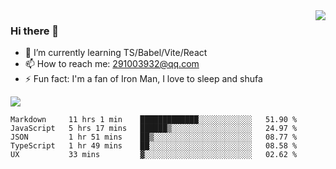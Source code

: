 <img align='right' src='https://github-readme-stats.vercel.app/api?username=niaogege&show_icons=true&theme=radical'/>

### Hi there 👋

- 🌱 I’m currently learning TS/Babel/Vite/React
- 📫 How to reach me: 291003932@qq.com
- ⚡ Fun fact:  I'm a fan of Iron Man, I love to sleep and shufa

![](https://github-readme-stats.vercel.app/api/top-langs/?username=niaogege&layout=compact)

<!--START_SECTION:waka-->
```text
Markdown     11 hrs 1 min    █████████████░░░░░░░░░░░░   51.90 % 
JavaScript   5 hrs 17 mins   ██████▒░░░░░░░░░░░░░░░░░░   24.97 % 
JSON         1 hr 51 mins    ██▒░░░░░░░░░░░░░░░░░░░░░░   08.77 % 
TypeScript   1 hr 49 mins    ██░░░░░░░░░░░░░░░░░░░░░░░   08.58 % 
UX           33 mins         ▓░░░░░░░░░░░░░░░░░░░░░░░░   02.62 % 
```
<!--END_SECTION:waka-->
